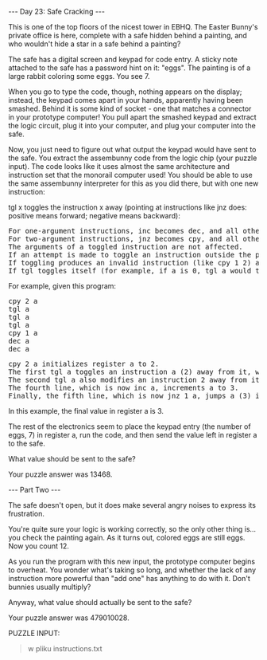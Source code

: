 --- Day 23: Safe Cracking ---

This is one of the top floors of the nicest tower in EBHQ. The Easter Bunny's private office is here, complete with a safe hidden behind a painting, and who wouldn't hide a star in a safe behind a painting?

The safe has a digital screen and keypad for code entry. A sticky note attached to the safe has a password hint on it: "eggs". The painting is of a large rabbit coloring some eggs. You see 7.

When you go to type the code, though, nothing appears on the display; instead, the keypad comes apart in your hands, apparently having been smashed. Behind it is some kind of socket - one that matches a connector in your prototype computer! You pull apart the smashed keypad and extract the logic circuit, plug it into your computer, and plug your computer into the safe.

Now, you just need to figure out what output the keypad would have sent to the safe. You extract the assembunny code from the logic chip (your puzzle input).
The code looks like it uses almost the same architecture and instruction set that the monorail computer used! You should be able to use the same assembunny interpreter for this as you did there, but with one new instruction:

tgl x toggles the instruction x away (pointing at instructions like jnz does: positive means forward; negative means backward):
<pre>
For one-argument instructions, inc becomes dec, and all other one-argument instructions become inc.
For two-argument instructions, jnz becomes cpy, and all other two-instructions become jnz.
The arguments of a toggled instruction are not affected.
If an attempt is made to toggle an instruction outside the program, nothing happens.
If toggling produces an invalid instruction (like cpy 1 2) and an attempt is later made to execute that instruction, skip it instead.
If tgl toggles itself (for example, if a is 0, tgl a would target itself and become inc a), the resulting instruction is not executed until the next time it is reached.
</pre>
For example, given this program:
<pre>
cpy 2 a
tgl a
tgl a
tgl a
cpy 1 a
dec a
dec a
</pre>
<pre>
cpy 2 a initializes register a to 2.
The first tgl a toggles an instruction a (2) away from it, which changes the third tgl a into inc a.
The second tgl a also modifies an instruction 2 away from it, which changes the cpy 1 a into jnz 1 a.
The fourth line, which is now inc a, increments a to 3.
Finally, the fifth line, which is now jnz 1 a, jumps a (3) instructions ahead, skipping the dec a instructions.
</pre>
In this example, the final value in register a is 3.

The rest of the electronics seem to place the keypad entry (the number of eggs, 7) in register a, run the code, and then send the value left in register a to the safe.

What value should be sent to the safe?

Your puzzle answer was 13468.

--- Part Two ---

The safe doesn't open, but it does make several angry noises to express its frustration.

You're quite sure your logic is working correctly, so the only other thing is... you check the painting again. As it turns out, colored eggs are still eggs. Now you count 12.

As you run the program with this new input, the prototype computer begins to overheat. You wonder what's taking so long, and whether the lack of any instruction more powerful than "add one" has anything to do with it. Don't bunnies usually multiply?

Anyway, what value should actually be sent to the safe?

Your puzzle answer was 479010028.

PUZZLE INPUT:
> w pliku instructions.txt
